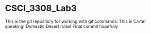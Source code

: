 # CSCI_3308_Lab3
This is the git repository for working with git commands.
This is Carter speaking! Domestic Desert rules!
Final commit hopefully
